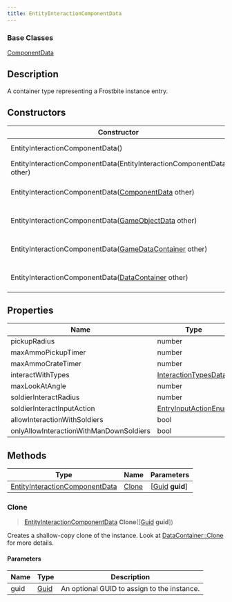 ```yaml
---
title: EntityInteractionComponentData
---
```

### Base Classes

[ComponentData](ComponentData)

## Description

A container type representing a Frostbite instance entry.

## Constructors

| Constructor                                                                               | Description                                                                                                                                         |
| ----------------------------------------------------------------------------------------- | --------------------------------------------------------------------------------------------------------------------------------------------------- |
| EntityInteractionComponentData()                                                          | Create a new instance of this container type.                                                                                                       |
| EntityInteractionComponentData(EntityInteractionComponentData other)                      | Create a reference copy of an instance of the same type.                                                                                            |
| EntityInteractionComponentData([ComponentData](ComponentData) other)                      | Upcast an instance of type [ComponentData](ComponentData) to [EntityInteractionComponentData](EntityInteractionComponentData).                      |
| EntityInteractionComponentData([GameObjectData](GameObjectData) other)                    | Upcast an instance of type [GameObjectData](GameObjectData) to [EntityInteractionComponentData](EntityInteractionComponentData).                    |
| EntityInteractionComponentData([GameDataContainer](GameDataContainer) other)              | Upcast an instance of type [GameDataContainer](GameDataContainer) to [EntityInteractionComponentData](EntityInteractionComponentData).              |
| EntityInteractionComponentData([DataContainer](/vext/ref/shared/class/datacontainer) other) | Upcast an instance of type [DataContainer](/vext/ref/shared/class/datacontainer) to [EntityInteractionComponentData](EntityInteractionComponentData). |

## Properties

| Name                                    | Type                                         | Description |
| --------------------------------------- | -------------------------------------------- | ----------- |
| pickupRadius                            | number                                       |             |
| maxAmmoPickupTimer                      | number                                       |             |
| maxAmmoCrateTimer                       | number                                       |             |
| interactWithTypes                       | [InteractionTypesData](InteractionTypesData) |             |
| maxLookAtAngle                          | number                                       |             |
| soldierInteractRadius                   | number                                       |             |
| soldierInteractInputAction              | [EntryInputActionEnum](EntryInputActionEnum) |             |
| allowInteractionWithSoldiers            | bool                                         |             |
| onlyAllowInteractionWithManDownSoldiers | bool                                         |             |

## Methods

| Type                                                             | Name            | Parameters                                     |
| ---------------------------------------------------------------- | --------------- | ---------------------------------------------- |
| [EntityInteractionComponentData](EntityInteractionComponentData) | [Clone](#clone) | \[[Guid](/vext/ref/shared/class/guid) **guid**\] |

### Clone

> [EntityInteractionComponentData](EntityInteractionComponentData) **Clone**(\[[Guid](/vext/ref/shared/class/guid) **guid**\])

Creates a shallow-copy clone of the instance. Look at [DataContainer::Clone](/vext/ref/shared/class/datacontainer#clone) for more details.

#### Parameters

| Name | Type         | Description                                 |
| ---- | ------------ | ------------------------------------------- |
| guid | [Guid](Guid) | An optional GUID to assign to the instance. |
